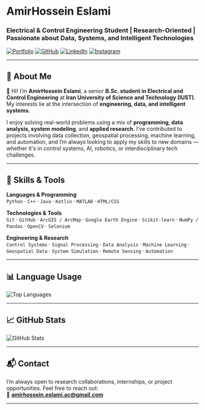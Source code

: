 # AmirHossein Eslami
### Electrical & Control Engineering Student | Research-Oriented | Passionate about Data, Systems, and Intelligent Technologies

[![Portfolio](https://img.shields.io/badge/Portfolio-About.me-blue)](https://about.me/amirhosseineslami)
[![GitHub](https://img.shields.io/badge/GitHub-amirhosseineslami-181717?logo=github)](https://github.com/amirhosseineslami)
[![LinkedIn](https://img.shields.io/badge/LinkedIn-Amir%20Hossein%20Eslami-blue?logo=linkedin)](https://www.linkedin.com/in/amir-hossein-eslami)
[![Instagram](https://img.shields.io/badge/Instagram-@ilestAmir-E4405F?logo=instagram&logoColor=white)](https://www.instagram.com/Amir_EslamL)

---

## 🚀 About Me

👋 Hi! I’m **AmirHossein Eslami**, a senior **B.Sc. student in Electrical and Control Engineering** at **Iran University of Science and Technology (IUST)**. My interests lie at the intersection of **engineering, data, and intelligent systems**.

I enjoy solving real-world problems using a mix of **programming, data analysis, system modeling**, and **applied research**. I’ve contributed to projects involving data collection, geospatial processing, machine learning, and automation, and I’m always looking to apply my skills to new domains — whether it's in control systems, AI, robotics, or interdisciplinary tech challenges.

---

## 🧠 Skills & Tools

**Languages & Programming**  
`Python` · `C++` · `Java` · `Kotlin` · `MATLAB` · `HTML/CSS`

**Technologies & Tools**  
`Git` · `GitHub` · `ArcGIS / ArcMap` · `Google Earth Engine` · `Scikit-learn` · `NumPy / Pandas` · `OpenCV` · `Selenium`

**Engineering & Research**  
`Control Systems` · `Signal Processing` · `Data Analysis` · `Machine Learning` · `Geospatial Data` · `System Simulation` · `Remote Sensing` · `Automation`

---

## 📊 Language Usage

![Top Languages](https://github-readme-stats.vercel.app/api/top-langs/?username=amirhosseineslami&layout=compact&langs_count=6&theme=radical)

---

## 📈 GitHub Stats

![GitHub Stats](https://github-readme-stats.vercel.app/api?username=amirhosseineslami&show_icons=true&theme=radical)

---

## 📬 Contact

I’m always open to research collaborations, internships, or project opportunities. Feel free to reach out:  
📧 **amirhossein.eslami.ac@gmail.com**

---

